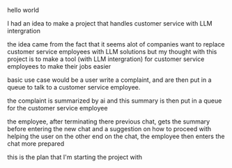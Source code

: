 hello world


I had an idea to make a project that handles customer service with LLM intergration

the idea came from the fact that it seems alot of companies want to replace customer service employees with LLM solutions
but my thought with this project is to make a tool (with LLM intergration) for customer service employees to make their jobs easier

basic use case would be a user write a complaint, and are then put in a queue to talk to a customer service employee. 

the complaint is summarized by ai and this summary is then put in a queue for the customer service employee

the employee, after terminating there previous chat, gets the summary before entering the new chat and a suggestion on how to proceed with helping the user on the other end on the chat, the employee then enters the chat more prepared

this is the plan that I'm starting the project with
